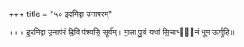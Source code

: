 +++
title = "५० इदमिद्वा उनापरम्"

+++
इ॒दमिद्वा उ॒नाप॑रं दि॒वि प॑श्यसि॒ सूर्य॑म्। मा॒ता पु॒त्रं यथा॑ सि॒चाभ्ये᳡नं भूम ऊर्णुहि॥